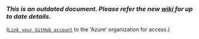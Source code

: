 ### *This is an outdated document. Please refer the new [wiki](https://github.com/Azure/adx-documentation-pr/wiki) for up to date details.* 
([`Link your GitHub account`](https://repos.opensource.microsoft.com/) to the 'Azure' organization for access.)

